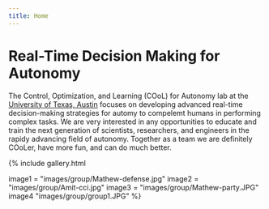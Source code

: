 ```yaml
---
title: Home
---
```


# Real-Time Decision Making for Autonomy

The Control, Optimization, and Learning (COoL) for Autonomy lab at the [University of Texas, Austin](https://www.ae.utexas.edu) focuses on developing advanced real-time decision-making strategies for automy to compelemt humans in performing complex tasks. We are very interested in any opportunities to educate and train the next generation of scientists, researchers, and engineers in the rapidy advancing field of autonomy. Together as a team we are definitely COoLer, have more fun, and can do much better.     

{%
include gallery.html

  image1 = "images/group/Mathew-defense.jpg"
  image2 = "images/group/Amit-cci.jpg"
  image3 = "images/group/Mathew-party.JPG"
  image4  "images/group/group1.JPG"
%}



<!-- section break -->

<!-- section full -->

